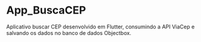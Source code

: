 # App_BuscaCEP
Aplicativo buscar CEP desenvolvido em Flutter, consumindo a API ViaCep e salvando os dados no banco de dados Objectbox.
